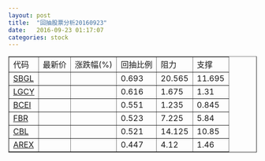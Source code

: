```yaml
---
layout: post
title:  "回抽股票分析20160923"
date:   2016-09-23 01:17:07
categories: stock
---
```

<script type="text/javascript">
var stockList = []
stockList.push('gb_sbgl');
stockList.push('gb_lgcy');
stockList.push('gb_bcei');
stockList.push('gb_fbr');
stockList.push('gb_cbl');
stockList.push('gb_arex');
</script>
<table border="1">
 <tr>
 <td>代码</td>
 <td>最新价</td>
 <td>涨跌幅(%)</td>
 <td>回抽比例</td>
 <td>阻力</td>
 <td>支撑</td>
</tr>
  <tr id="sbgl">
  <td><a href="http://stock.finance.sina.com.cn/usstock/quotes/SBGL.html" target="_blank">SBGL</a></td><td></td><td></td><td>0.693</td><td>20.565</td><td>11.695</td></tr>
  <tr id="lgcy">
  <td><a href="http://stock.finance.sina.com.cn/usstock/quotes/LGCY.html" target="_blank">LGCY</a></td><td></td><td></td><td>0.616</td><td>1.675</td><td>1.31</td></tr>
  <tr id="bcei">
  <td><a href="http://stock.finance.sina.com.cn/usstock/quotes/BCEI.html" target="_blank">BCEI</a></td><td></td><td></td><td>0.551</td><td>1.235</td><td>0.845</td></tr>
  <tr id="fbr">
  <td><a href="http://stock.finance.sina.com.cn/usstock/quotes/FBR.html" target="_blank">FBR</a></td><td></td><td></td><td>0.523</td><td>7.225</td><td>5.84</td></tr>
  <tr id="cbl">
  <td><a href="http://stock.finance.sina.com.cn/usstock/quotes/CBL.html" target="_blank">CBL</a></td><td></td><td></td><td>0.521</td><td>14.125</td><td>10.85</td></tr>
  <tr id="arex">
  <td><a href="http://stock.finance.sina.com.cn/usstock/quotes/AREX.html" target="_blank">AREX</a></td><td></td><td></td><td>0.447</td><td>4.12</td><td>1.46</td></tr>
</table>

